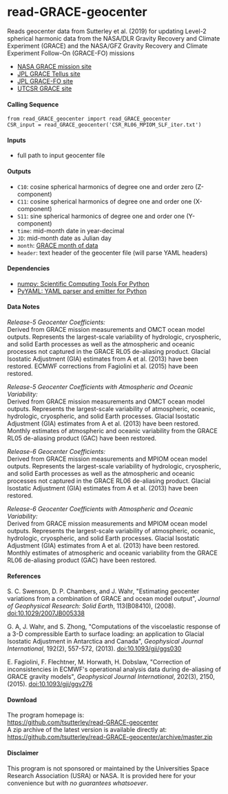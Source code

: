 read-GRACE-geocenter
====================

Reads geocenter data from Sutterley et al. (2019) for updating Level-2 spherical
harmonic data from the NASA/DLR Gravity Recovery and Climate Experiment
(GRACE) and the NASA/GFZ Gravity Recovery and Climate Experiment Follow-On
(GRACE-FO) missions  

- [NASA GRACE mission site](http://www.nasa.gov/mission_pages/Grace/index.html)  
- [JPL GRACE Tellus site](http://grace.jpl.nasa.gov/)  
- [JPL GRACE-FO site](https://gracefo.jpl.nasa.gov/)
- [UTCSR GRACE site](http://www.csr.utexas.edu/grace/)  

#### Calling Sequence
```
from read_GRACE_geocenter import read_GRACE_geocenter
CSR_input = read_GRACE_geocenter('CSR_RL06_MPIOM_SLF_iter.txt')
```
#### Inputs
 - full path to input geocenter file  

#### Outputs
 - `C10`: cosine spherical harmonics of degree one and order zero (Z-component)
 - `C11`: cosine spherical harmonics of degree one and order one (X-component)
 - `S11`: sine spherical harmonics of degree one and order one (Y-component)
 - `time`: mid-month date in year-decimal  
 - `JD`:  mid-month date as Julian day  
 - `month`: [GRACE month of data](https://tsutterley.github.io/data/GRACE-Months.html)  
 - `header`: text header of the geocenter file (will parse YAML headers)  

#### Dependencies
 - [numpy: Scientific Computing Tools For Python](http://www.numpy.org)  
 - [PyYAML: YAML parser and emitter for Python](https://github.com/yaml/pyyaml)  


 #### Data Notes
 *Release-5 Geocenter Coefficients:*  
 Derived from GRACE mission measurements and OMCT ocean model outputs.
 Represents the largest-scale variability of hydrologic, cryospheric, and solid
 Earth processes as well as the atmospheric and oceanic processes not captured
 in the GRACE RL05 de-aliasing product.  Glacial Isostatic Adjustment (GIA)
 estimates from A et al. (2013) have been restored.  ECMWF corrections from
 Fagiolini et al. (2015) have been restored.  

 *Release-5 Geocenter Coefficients with Atmospheric and Oceanic Variability:*  
 Derived from GRACE mission measurements and OMCT ocean model outputs.
 Represents the largest-scale variability of atmospheric, oceanic, hydrologic,
 cryospheric, and solid Earth processes.  Glacial Isostatic Adjustment (GIA)
 estimates from A et al. (2013) have been restored.  Monthly estimates of
 atmospheric and oceanic variability from the GRACE RL05 de-aliasing product
 (GAC) have been restored.  

 *Release-6 Geocenter Coefficients:*  
 Derived from GRACE mission measurements and MPIOM ocean model outputs.
 Represents the largest-scale variability of hydrologic, cryospheric, and solid
 Earth processes as well as the atmospheric and oceanic processes not captured
 in the GRACE RL06 de-aliasing product.  Glacial Isostatic Adjustment (GIA)
 estimates from A et al. (2013) have been restored.  

 *Release-6 Geocenter Coefficients with Atmospheric and Oceanic Variability:*  
 Derived from GRACE mission measurements and MPIOM ocean model outputs.
 Represents the largest-scale variability of atmospheric, oceanic, hydrologic,
 cryospheric, and solid Earth processes.  Glacial Isostatic Adjustment (GIA)
 estimates from A et al. (2013) have been restored.  Monthly estimates of
 atmospheric and oceanic variability from the GRACE RL06 de-aliasing product
 (GAC) have been restored.  

#### References
S. C. Swenson, D. P. Chambers, and J. Wahr, "Estimating geocenter variations
from a combination of GRACE and ocean model output", *Journal of Geophysical
Research: Solid Earth*, 113(B08410), (2008).
[doi:10.1029/2007JB005338](https://doi.org/10.1029/2007JB005338)

G. A, J. Wahr, and S. Zhong, "Computations of the viscoelastic response of a
3-D compressible Earth to surface loading: an application to Glacial Isostatic
Adjustment in Antarctica and Canada", *Geophysical Journal International*,
192(2), 557-572, (2013). [doi:10.1093/gji/ggs030](https://doi.org/10.1093/gji/ggs030)

E. Fagiolini, F. Flechtner, M. Horwath, H. Dobslaw, "Correction of
inconsistencies in ECMWF's operational analysis data during de-aliasing of
GRACE gravity models", *Geophysical Journal International*, 202(3), 2150,
(2015). [doi:10.1093/gji/ggv276](https://doi.org/10.1093/gji/ggv276)  

#### Download
The program homepage is:   
https://github.com/tsutterley/read-GRACE-geocenter   
A zip archive of the latest version is available directly at:    
https://github.com/tsutterley/read-GRACE-geocenter/archive/master.zip  

#### Disclaimer  
This program is not sponsored or maintained by the Universities Space Research Association (USRA) or NASA.  It is provided here for your convenience but _with no guarantees whatsoever_.  
